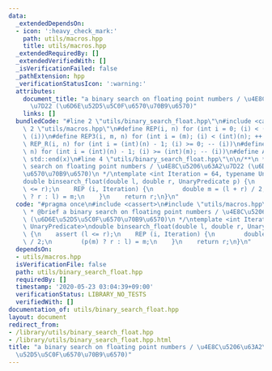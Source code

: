 ```yaml
---
data:
  _extendedDependsOn:
  - icon: ':heavy_check_mark:'
    path: utils/macros.hpp
    title: utils/macros.hpp
  _extendedRequiredBy: []
  _extendedVerifiedWith: []
  _isVerificationFailed: false
  _pathExtension: hpp
  _verificationStatusIcon: ':warning:'
  attributes:
    document_title: "a binary search on floating point numbers / \u4E8C\u5206\u63A2\
      \u7D22 (\u6D6E\u52D5\u5C0F\u6570\u70B9\u6570)"
    links: []
  bundledCode: "#line 2 \"utils/binary_search_float.hpp\"\n#include <cassert>\n#line\
    \ 2 \"utils/macros.hpp\"\n#define REP(i, n) for (int i = 0; (i) < (int)(n); ++\
    \ (i))\n#define REP3(i, m, n) for (int i = (m); (i) < (int)(n); ++ (i))\n#define\
    \ REP_R(i, n) for (int i = (int)(n) - 1; (i) >= 0; -- (i))\n#define REP3R(i, m,\
    \ n) for (int i = (int)(n) - 1; (i) >= (int)(m); -- (i))\n#define ALL(x) std::begin(x),\
    \ std::end(x)\n#line 4 \"utils/binary_search_float.hpp\"\n\n/**\n * @brief a binary\
    \ search on floating point numbers / \u4E8C\u5206\u63A2\u7D22 (\u6D6E\u52D5\u5C0F\
    \u6570\u70B9\u6570)\n */\ntemplate <int Iteration = 64, typename UnaryPredicate>\n\
    double binsearch_float(double l, double r, UnaryPredicate p) {\n    assert (l\
    \ <= r);\n    REP (i, Iteration) {\n        double m = (l + r) / 2;\n        (p(m)\
    \ ? r : l) = m;\n    }\n    return r;\n}\n"
  code: "#pragma once\n#include <cassert>\n#include \"utils/macros.hpp\"\n\n/**\n\
    \ * @brief a binary search on floating point numbers / \u4E8C\u5206\u63A2\u7D22\
    \ (\u6D6E\u52D5\u5C0F\u6570\u70B9\u6570)\n */\ntemplate <int Iteration = 64, typename\
    \ UnaryPredicate>\ndouble binsearch_float(double l, double r, UnaryPredicate p)\
    \ {\n    assert (l <= r);\n    REP (i, Iteration) {\n        double m = (l + r)\
    \ / 2;\n        (p(m) ? r : l) = m;\n    }\n    return r;\n}\n"
  dependsOn:
  - utils/macros.hpp
  isVerificationFile: false
  path: utils/binary_search_float.hpp
  requiredBy: []
  timestamp: '2020-05-23 03:04:39+09:00'
  verificationStatus: LIBRARY_NO_TESTS
  verifiedWith: []
documentation_of: utils/binary_search_float.hpp
layout: document
redirect_from:
- /library/utils/binary_search_float.hpp
- /library/utils/binary_search_float.hpp.html
title: "a binary search on floating point numbers / \u4E8C\u5206\u63A2\u7D22 (\u6D6E\
  \u52D5\u5C0F\u6570\u70B9\u6570)"
---
```

